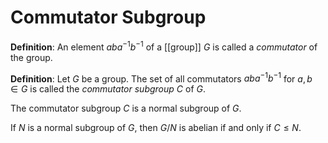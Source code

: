 # Commutator Subgroup
**Definition**: An element $aba^{-1}b^{-1}$ of a [[group]] $G$ is called a *commutator* of the group.

**Definition**: Let $G$ be a group. The set of all commutators $aba^{-1}b^{-1}$ for $a,b \in G$ is called the *commutator subgroup* $C$ of $G$.

The commutator subgroup $C$ is a normal subgroup of $G$.

If $N$ is a normal subgroup of $G$, then $G/N$ is abelian if and only if $C \leq N$.
